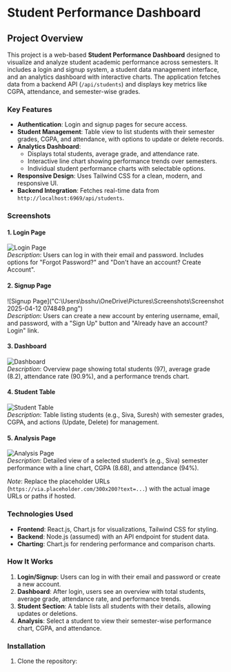 # Student Performance Dashboard

## Project Overview
This project is a web-based **Student Performance Dashboard** designed to visualize and analyze student academic performance across semesters. It includes a login and signup system, a student data management interface, and an analytics dashboard with interactive charts. The application fetches data from a backend API (`/api/students`) and displays key metrics like CGPA, attendance, and semester-wise grades.

### Key Features
- **Authentication**: Login and signup pages for secure access.
- **Student Management**: Table view to list students with their semester grades, CGPA, and attendance, with options to update or delete records.
- **Analytics Dashboard**: 
  - Displays total students, average grade, and attendance rate.
  - Interactive line chart showing performance trends over semesters.
  - Individual student performance charts with selectable options.
- **Responsive Design**: Uses Tailwind CSS for a clean, modern, and responsive UI.
- **Backend Integration**: Fetches real-time data from `http://localhost:6969/api/students`.

### Screenshots
#### 1. Login Page
![Login Page]()  
*Description*: Users can log in with their email and password. Includes options for "Forgot Password?" and "Don't have an account? Create Account".

#### 2. Signup Page
![Signup Page]("C:\Users\bsshu\OneDrive\Pictures\Screenshots\Screenshot 2025-04-12 074849.png")  
*Description*: Users can create a new account by entering username, email, and password, with a "Sign Up" button and "Already have an account? Login" link.

#### 3. Dashboard
![Dashboard](https://via.placeholder.com/300x200?text=Dashboard)  
*Description*: Overview page showing total students (97), average grade (8.2), attendance rate (90.9%), and a performance trends chart.

#### 4. Student Table
![Student Table](https://via.placeholder.com/300x200?text=Student+Table)  
*Description*: Table listing students (e.g., Siva, Suresh) with semester grades, CGPA, and actions (Update, Delete) for management.

#### 5. Analysis Page
![Analysis Page](https://via.placeholder.com/300x200?text=Analysis+Page)  
*Description*: Detailed view of a selected student’s (e.g., Siva) semester performance with a line chart, CGPA (8.68), and attendance (94%).

*Note*: Replace the placeholder URLs (`https://via.placeholder.com/300x200?text=...`) with the actual image URLs or paths if hosted.

### Technologies Used
- **Frontend**: React.js, Chart.js for visualizations, Tailwind CSS for styling.
- **Backend**: Node.js (assumed) with an API endpoint for student data.
- **Charting**: Chart.js for rendering performance and comparison charts.

### How It Works
1. **Login/Signup**: Users can log in with their email and password or create a new account.
2. **Dashboard**: After login, users see an overview with total students, average grade, attendance rate, and performance trends.
3. **Student Section**: A table lists all students with their details, allowing updates or deletions.
4. **Analysis**: Select a student to view their semester-wise performance chart, CGPA, and attendance.

### Installation
1. Clone the repository: